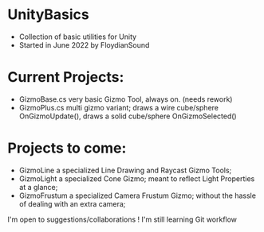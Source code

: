 # UnityBasics
- Collection of basic utilities for Unity
- Started in June 2022 by FloydianSound

# Current Projects:
- GizmoBase.cs  very basic Gizmo Tool, always on. (needs rework)
- GizmoPlus.cs  multi gizmo variant; draws a wire cube/sphere OnGizmoUpdate(), draws a solid cube/sphere OnGizmoSelected()


# Projects to come:
- GizmoLine  a specialized Line Drawing and Raycast Gizmo Tools;
- GizmoLight  a specialized Cone Gizmo; meant to reflect Light Properties at a glance;
- GizmoFrustum  a specialized Camera Frustum Gizmo; without the hassle of dealing with an extra camera;


I'm open to suggestions/collaborations !
I'm still learning Git workflow
